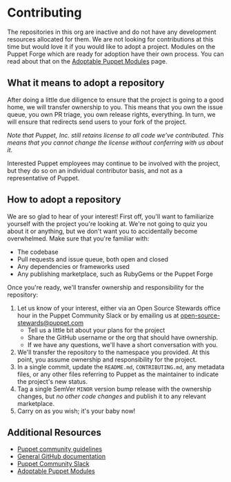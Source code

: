 # Contributing

The repositories in this org are inactive and do not have any development
resources allocated for them. We are not looking for contributions at this time
but would love it if you would like to adopt a project. Modules on the Puppet
Forge which are ready for adoption have their own process. You can read about
that on the [Adoptable Puppet Modules](https://puppetlabs.github.io/community_management/#adopt)
page.


## What it means to adopt a repository

After doing a little due diligence to ensure that the project is going to a good
home, we will transfer ownership to you. This means that you own the issue
queue, you own PR triage, you own release rights, everything. In turn, we will
ensure that redirects send users to your fork of the project.

*Note that Puppet, Inc. still retains license to all code we've contributed. This
means that you cannot change the license without conferring with us about it.*

Interested Puppet employees may continue to be involved with the project, but
they do so on an individual contributor basis, and not as a representative of
Puppet.


## How to adopt a repository

We are so glad to hear of your interest! First off, you'll want to familiarize
yourself with the project you're looking at. We're not going to quiz you about
it or anything, but we don't want you to accidentally become overwhelmed. Make
sure that you're familiar with:

* The codebase
* Pull requests and issue queue, both open and closed
* Any dependencies or frameworks used
* Any publishing marketplace, such as RubyGems or the Puppet Forge

Once you're ready, we'll transfer ownership and responsibility for the repository:

1. Let us know of your interest, either via an Open Source Stewards office hour
   in the Puppet Community Slack or by emailing us at open-source-stewards@puppet.com
    * Tell us a little bit about your plans for the project
    * Share the GitHub username or the org that should have ownership.
    * If we have any questions, we'll have a short conversation with you.
1. We'll transfer the repository to the namespace you provided. At this point,
   you assume ownership and responsibility for the project.
1. In a single commit, update the `README.md`, `CONTRIBUTING.md`, any metadata files,
   or any other files referring to Puppet as the maintainer to indicate the
   project's new status.
1. Tag a single SemVer `MINOR` version bump release with the ownership  changes,
   but *no other code changes* and publish it to any relevant marketplace.
1. Carry on as you wish; it's your baby now!




## Additional Resources

* [Puppet community guidelines](https://puppet.com/community/community-guidelines)
* [General GitHub documentation](https://help.github.com/)
* [Puppet Community Slack](https://slack.puppet.com)
* [Adoptable Puppet Modules](https://puppetlabs.github.io/community_management/#adopt)
